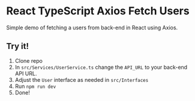 # React TypeScript Axios Fetch Users
Simple demo of fetching a users from back-end in React using Axios.

## Try it!
1. Clone repo
2. In `src/Services/UserService.ts` change the `API_URL` to your back-end API URL.
3. Adjust the `User` interface as needed in `src/Interfaces`
4. Run `npm run dev`
5. Done!